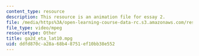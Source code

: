 ```yaml
---
content_type: resource
description: This resource is an animation file for essay 2.
file: /media/https%3A/open-learning-course-data-rc.s3.amazonaws.com/res-12-001-topics-in-fluid-dynamics-spring-2010/ddfd870ca28a68b48751ef10bb38e552_ga2d_eta_lat10.mpg
file_type: video/mpeg
resourcetype: Other
title: ga2d_eta_lat10.mpg
uid: ddfd870c-a28a-68b4-8751-ef10bb38e552
---
```

